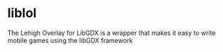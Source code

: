 liblol
======

The Lehigh Overlay for LibGDX is a wrapper that makes it easy to write mobile games using the libGDX framework
